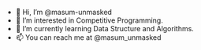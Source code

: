 - 👋 Hi, I’m @masum-unmasked
- 👀 I’m interested in Competitive Programming.
- 🌱 I’m currently learning Data Structure and Algorithms.
- 📫 You can reach me at @masum_unmasked
<!---
masum-unmasked/masum-unmasked is a ✨ special ✨ repository because its `README.md` (this file) appears on your GitHub profile.
You can click the Preview link to take a look at your changes.
--->
